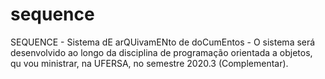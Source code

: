 # sequence
SEQUENCE - Sistema dE arQUivamENto de doCumEntos - O sistema será desenvolvido ao longo da disciplina de programação orientada a objetos, qu vou ministrar, na UFERSA, no semestre 2020.3 (Complementar).

